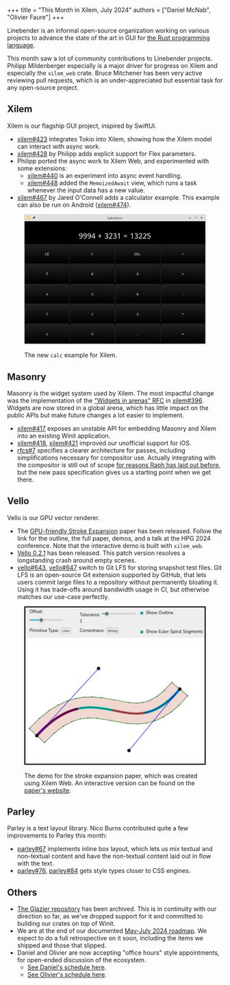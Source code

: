 +++
title = "This Month in Xilem, July 2024"
authors = ["Daniel McNab", "Olivier Faure"]
+++

Linebender is an informal open-source organization working on various projects to advance the state of the art in GUI for [the Rust programming language](https://rust-lang.org).

This month saw a lot of community contributions to Linebender projects.
Philipp Mildenberger especially is a major driver for progress on Xilem and especially the `xilem_web` crate.
Bruce Mitchener has been very active reviewing pull requests, which is an under-appreciated but essential task for any open-source project.

## Xilem

Xilem is our flagship GUI project, inspired by SwiftUI.

- [xilem#423][] integrates Tokio into Xilem, showing how the Xilem model can interact with async work.
- [xilem#428][] by Philipp adds explicit support for Flex parameters.
- Philipp ported the async work to Xilem Web, and experimented with some extensions:
  - [xilem#440][] is an experiment into async event handling.
  - [xilem#448][] added the `MemoizedAwait` view, which runs a task whenever the input data has a new value.
- [xilem#467][] by Jared O'Connell adds a calculator example.
  This example can also be run on Android ([xilem#474][]).  

<figure>

<img style="height: auto" src="calculator_example.png" alt="A calculator with display section showing the calculation 9994 + 3231 = 13225. Below this section is a grid of buttons 4 wide and 5 tall, containing the digits 0-9 and some other calculator operations." height="533" width = "931">

<figcaption>

The new `calc` example for Xilem.

</figcaption>
</figure>

## Masonry

Masonry is the widget system used by Xilem.
The most impactful change was the implementation of the ["Widgets in arenas" RFC](https://github.com/linebender/rfcs/blob/main/rfcs/0006-widgets-in-arenas.md) in [xilem#396][].
Widgets are now stored in a global arena, which has little impact on the public APIs but make future changes a lot easier to implement.

- [xilem#417][] exposes an unstable API for embedding Masonry and Xilem into an existing Winit application.
- [xilem#418][], [xilem#421][] improved our unofficial support for iOS.
- [rfcs#7][] specifies a clearer architecture for passes, including simplifications necessary for compositor use.
  Actually integrating with the compositor is still out of scope [for reasons Raph has laid out before](https://raphlinus.github.io/ui/graphics/2020/09/13/compositor-is-evil.html), but the new pass specification gives us a starting point when we get there.

## Vello

Vello is our GPU vector renderer.

- The [GPU-friendly Stroke Expansion](https://linebender.org/gpu-stroke-expansion-paper/) paper has been released.
  Follow the link for the outline, the full paper, demos, and a talk at the HPG 2024 conference.
  Note that the interactive demo is built with `xilem_web`.
- [Vello 0.2.1](https://github.com/linebender/vello/releases/tag/v0.2.1) has been released.
  This patch version resolves a longstanding crash around empty scenes.
- [vello#643][], [vello#647][] switch to Git LFS for storing snapshot test files.
  Git LFS is an open-source Git extension supported by GitHub, that lets users commit large files to a repository without permanently bloating it.
  Using it has trade-offs around bandwidth usage in CI, but otherwise matches our use-case perfectly.

<figure>

<img style="height: auto" src="stroke_expansion_demo.png" alt="A screenshot containing a single bezier curve, split into several differently coloured segments. The control points of the curve are visible. The expanded stroke for this curve is shown as a filled section, with the generated line segment end points visible as small circles. There are several controls for settings of the stroke expansion above the curve." height="755" width = "868">

<figcaption>

The demo for the stroke expansion paper, which was created using Xilem Web.
An interactive version can be found on the [paper's website](https://linebender.org/gpu-stroke-expansion-paper/#beztoy-container).

</figcaption>
</figure>

## Parley

Parley is a text layout library.
Nico Burns contributed quite a few improvements to Parley this month:

- [parley#67][] implements inline box layout, which lets us mix textual and non-textual content and have the non-textual content laid out in flow with the text.
- [parley#76][], [parley#84][] gets style types closer to CSS engines.

## Others

- [The Glazier repository](https://github.com/linebender/glazier/) has been archived.
  This is in continuity with our direction so far, as we've dropped support for it and committed to building our crates on top of Winit.
- We are at the end of our documented [May-July 2024 roadmap](@/blog/2024-06-17-roadmap-may-2024/index.md).
  We expect to do a full retrospective on it soon, including the items we shipped and those that slipped.
- Daniel and Olivier are now accepting "office hours" style appointments, for open-ended discussion of the ecosystem.
  - [See Daniel's schedule here](https://calendar.google.com/calendar/u/0/appointments/schedules/AcZssZ32eQYJ9DtZ_wJaYNtT36YioETiloZDIdImFpBFRo5-XsqGzpikgkg47LPsiHhpiwiQ1orOwwW2).
  - [See Olivier's schedule here](https://calendar.google.com/calendar/u/0/appointments/schedules/AcZssZ2t767ZRETD_TkRI_VxK2ZTG0VrO9OZ4l7HvTxefhtJcg85iK0ZN7zWNnAEZtH0Dn7C1GKxrmYM).

[xilem#396]: https://github.com/linebender/xilem/pull/396
[xilem#417]: https://github.com/linebender/xilem/pull/417
[xilem#418]: https://github.com/linebender/xilem/pull/418
[xilem#421]: https://github.com/linebender/xilem/pull/421
[xilem#423]: https://github.com/linebender/xilem/pull/423
[xilem#428]: https://github.com/linebender/xilem/pull/428
[xilem#440]: https://github.com/linebender/xilem/pull/440
[xilem#448]: https://github.com/linebender/xilem/pull/448
[xilem#467]: https://github.com/linebender/xilem/pull/467
[xilem#474]: https://github.com/linebender/xilem/pull/474
[rfcs#7]: https://github.com/linebender/rfcs/pull/7
[vello#643]: https://github.com/linebender/vello/pull/643
[vello#647]: https://github.com/linebender/vello/pull/647
[parley#67]: https://github.com/linebender/parley/pull/67
[parley#76]: https://github.com/linebender/parley/pull/76
[parley#84]: https://github.com/linebender/parley/pull/84
